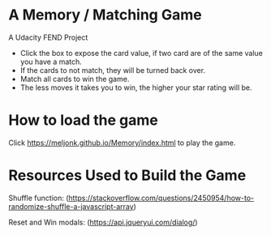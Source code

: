 # A Memory / Matching Game

A Udacity FEND Project

- Click the box to expose the card value, if two card are of the same value you have a match. 
- If the cards to not match, they will be turned back over. 
- Match all cards to win the game.
- The less moves it takes you to win, the higher your star rating will be.

# How to load the game

Click https://meljonk.github.io/Memory/index.html to play the game.

# Resources Used to Build the Game

Shuffle function: (https://stackoverflow.com/questions/2450954/how-to-randomize-shuffle-a-javascript-array)

Reset and Win modals:  (https://api.jqueryui.com/dialog/)
